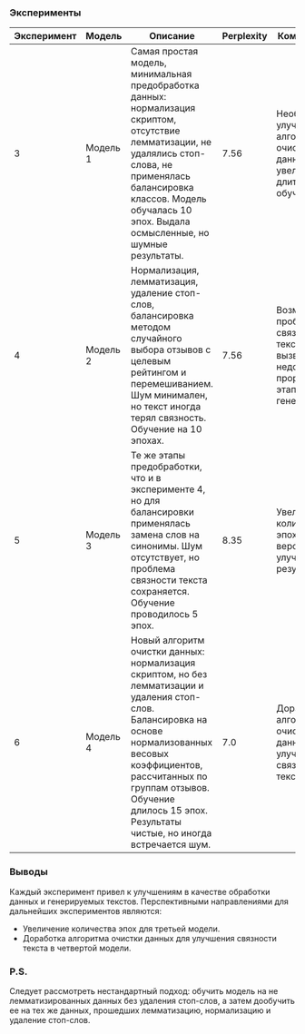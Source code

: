 ### Эксперименты

| **Эксперимент** | **Модель** | **Описание**                                                                                                                                                                                                                                                | **Perplexity** | **Комментарии**                                                                                                                                                                                    |
|-----------------|------------|------------------------------------------------------------------------------------------------------------------------------------------------------------------------------------------------------------------------------------------------------------|---------------|-----------------------------------------------------------------------------------------------------------------------------------------------------------------------------------------------------|
| 3               | Модель 1   | Самая простая модель, минимальная предобработка данных: нормализация скриптом, отсутствие лемматизации, не удалялись стоп-слова, не применялась балансировка классов. Модель обучалась 10 эпох. Выдала осмысленные, но шумные результаты.                           | 7.56          | Необходимы улучшения в алгоритме очистки данных и увеличение длительности обучения.                                                                                                                |
| 4               | Модель 2   | Нормализация, лемматизация, удаление стоп-слов, балансировка методом случайного выбора отзывов с целевым рейтингом и перемешиванием. Шум минимален, но текст иногда терял связность. Обучение на 10 эпохах.                                                | 7.56          | Возможно, проблема связности текста вызвана недостаточной проработкой этапа генерации.                                                                                                            |
| 5               | Модель 3   | Те же этапы предобработки, что и в эксперименте 4, но для балансировки применялась замена слов на синонимы. Шум отсутствует, но проблема связности текста сохраняется. Обучение проводилось 5 эпох.                                                       | 8.35          | Увеличение количества эпох до 15, вероятно, улучшит результаты.                                                                                                                                    |
| 6               | Модель 4   | Новый алгоритм очистки данных: нормализация скриптом, но без лемматизации и удаления стоп-слов. Балансировка на основе нормализованных весовых коэффициентов, рассчитанных по группам отзывов. Обучение длилось 15 эпох. Результаты чистые, но иногда встречается шум. | 7.0           | Доработка алгоритма очистки данных может улучшить связность текста.                                                                                                                                |

### Выводы  

Каждый эксперимент привел к улучшениям в качестве обработки данных и генерируемых текстов. Перспективными направлениями для дальнейших экспериментов являются:  
- Увеличение количества эпох для третьей модели.  
- Доработка алгоритма очистки данных для улучшения связности текста в четвертой модели.  

### P.S.  
Следует рассмотреть нестандартный подход: обучить модель на не лемматизированных данных без удаления стоп-слов, а затем дообучить ее на тех же данных, прошедших лемматизацию, нормализацию и удаление стоп-слов.
